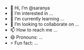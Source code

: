 - 👋 Hi, I’m @saranya
- 👀 I’m interested in ...
- 🌱 I’m currently learning ...
- 💞️ I’m looking to collaborate on ...
- 📫 How to reach me ...
- 😄 Pronouns: ...
- ⚡ Fun fact: ...

<!---
saranybli/saranybli is a ✨ special ✨ repository because its `README.md` (this file) appears on your GitHub profile.
You can click the Preview link to take a look at your changes.
--->
